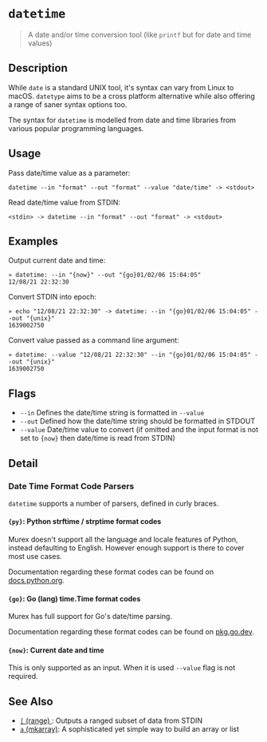 # `datetime` 

> A date and/or time conversion tool (like `printf` but for date and time values)

## Description

While `date` is a standard UNIX tool, it's syntax can vary from Linux to macOS.
`datetype` aims to be a cross platform alternative while also offering a range
of saner syntax options too.

The syntax for `datetime` is modelled from date and time libraries from various
popular programming languages.

## Usage

Pass date/time value as a parameter:

```
datetime --in "format" --out "format" --value "date/time" -> <stdout>
```

Read date/time value from STDIN:

```
<stdin> -> datetime --in "format" --out "format" -> <stdout>
```

## Examples

Output current date and time:

```
» datetime: --in "{now}" --out "{go}01/02/06 15:04:05"
12/08/21 22:32:30
```

Convert STDIN into epoch:

```
» echo "12/08/21 22:32:30" -> datetime: --in "{go}01/02/06 15:04:05" --out "{unix}"
1639002750
```

Convert value passed as a command line argument:

```
» datetime: --value "12/08/21 22:32:30" --in "{go}01/02/06 15:04:05" --out "{unix}"
1639002750
```

## Flags

* `--in`
    Defines the date/time string is formatted in `--value`
* `--out`
    Defined how the date/time string should be formatted in STDOUT
* `--value`
    Date/time value to convert (if omitted and the input format is not set to `{now}` then date/time is read from STDIN)

## Detail

### Date Time Format Code Parsers

`datetime` supports a number of parsers, defined in curly braces.

#### `{py}`: Python strftime / strptime format codes

Murex doesn't support all the language and locale features of Python, instead
defaulting to English. However enough support is there to cover most use cases.

Documentation regarding these format codes can be found on [docs.python.org](https://docs.python.org/3/library/datetime.html#strftime-and-strptime-behavior).

#### `{go}`: Go (lang) time.Time format codes

Murex has full support for Go's date/time parsing.

Documentation regarding these format codes can be found on [pkg.go.dev](https://pkg.go.dev/time#pkg-constants).

#### `{now}`: Current date and time

This is only supported as an input. When it is used `--value` flag is not
required.

## See Also

* [`[` (range) ](../commands/range.md):
  Outputs a ranged subset of data from STDIN
* [`a` (mkarray)](../commands/a.md):
  A sophisticated yet simple way to build an array or list